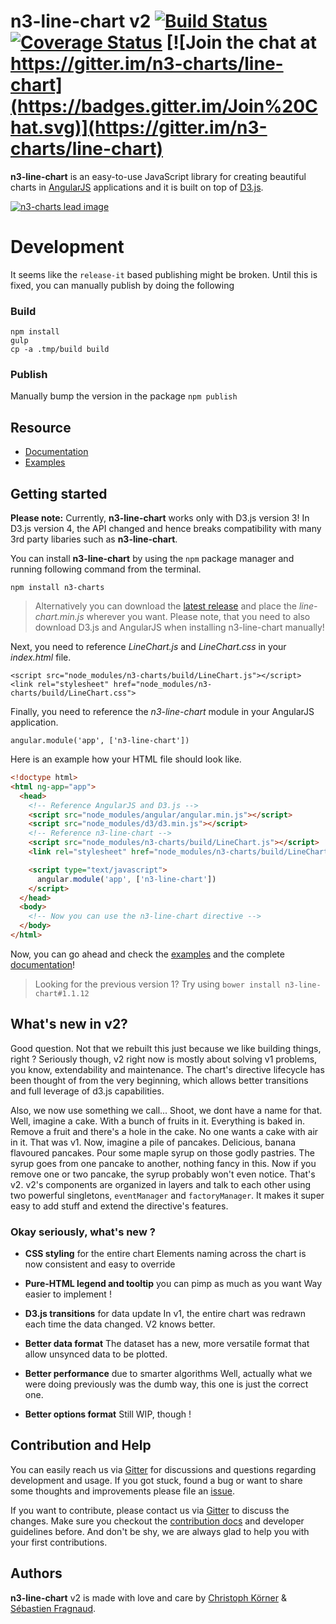 # n3-line-chart v2 [![Build Status](https://travis-ci.org/n3-charts/line-chart.svg?branch=dev)](https://travis-ci.org/n3-charts/line-chart) [![Coverage Status](https://coveralls.io/repos/n3-charts/line-chart/badge.svg?branch=dev&pouet=tut)](https://coveralls.io/r/n3-charts/line-chart?branch=dev) [![Join the chat at https://gitter.im/n3-charts/line-chart](https://badges.gitter.im/Join%20Chat.svg)](https://gitter.im/n3-charts/line-chart)

**n3-line-chart** is an easy-to-use JavaScript library for creating beautiful charts in [AngularJS][angular-home] applications and it is built on top of [D3.js][d3-home].

[![n3-charts lead image](https://cloud.githubusercontent.com/assets/2969388/12079874/36579ec8-b249-11e5-8c7f-ee3f724ff886.png)](http://codepen.io/chaosmail/pen/xZgPmp/)

# Development

It seems like the `release-it` based publishing might be broken.
Until this is fixed, you can manually publish by doing the following

### Build
```
npm install
gulp
cp -a .tmp/build build
```
### Publish
Manually bump the version in the package
`npm publish`

## Resource

* [Documentation][n3-home]
* [Examples][n3-examples]

## Getting started

**Please note:** Currently, **n3-line-chart** works only with D3.js version 3! In D3.js version 4, the API changed and hence breaks compatibility with many 3rd party libaries such as **n3-line-chart**.

You can install **n3-line-chart** by using the `npm` package manager and running following command from the terminal.

`npm install n3-charts`

> Alternatively you can download the [latest release][n3-releases] and place the *line-chart.min.js* wherever you want. Please note, that you need to also download D3.js and AngularJS when installing n3-line-chart manually!

Next, you need to reference *LineChart.js* and *LineChart.css* in your *index.html* file.

```
<script src="node_modules/n3-charts/build/LineChart.js"></script>
<link rel="stylesheet" href="node_modules/n3-charts/build/LineChart.css">
```

Finally, you need to reference the *n3-line-chart* module in your AngularJS application.

```angular.module('app', ['n3-line-chart'])```

Here is an example how your HTML file should look like.

```html
<!doctype html>
<html ng-app="app">
  <head>
    <!-- Reference AngularJS and D3.js -->
    <script src="node_modules/angular/angular.min.js"></script>
    <script src="node_modules/d3/d3.min.js"></script>
    <!-- Reference n3-line-chart -->
    <script src="node_modules/n3-charts/build/LineChart.js"></script>
    <link rel="stylesheet" href="node_modules/n3-charts/build/LineChart.css">

    <script type="text/javascript">
      angular.module('app', ['n3-line-chart'])
    </script>
  </head>
  <body>
    <!-- Now you can use the n3-line-chart directive -->
  </body>
</html>
```

Now, you can go ahead and check the [examples][n3-examples] and the complete [documentation][n3-home]!

> Looking for the previous version 1? Try using `bower install n3-line-chart#1.1.12`

## What's new in v2?

Good question. Not that we rebuilt this just because we like building things, right ? Seriously though, v2 right now is mostly about solving v1 problems, you know, extendability and maintenance. The chart's directive lifecycle has been thought of from the very beginning, which allows better transitions and full leverage of d3.js capabilities.

Also, we now use something we call... Shoot, we dont have a name for that. Well, imagine a cake. With a bunch of fruits in it. Everything is baked in. Remove a fruit and there's a hole in the cake. No one wants a cake with air in it. That was v1. Now, imagine a pile of pancakes. Delicious, banana flavoured pancakes. Pour some maple syrup on those godly pastries. The syrup goes from one pancake to another, nothing fancy in this. Now if you remove one or two pancake, the syrup probably won't even notice. That's v2. v2's components are organized in layers and talk to each other using two powerful singletons, `eventManager` and `factoryManager`. It makes it super easy to add stuff and extend the directive's features.

### Okay seriously, what's new ?

* **CSS styling** for the entire chart
   Elements naming across the chart is now consistent and easy to override

* **Pure-HTML legend and tooltip** you can pimp as much as you want
   Way easier to implement !

* **D3.js transitions** for data update
   In v1, the entire chart was redrawn each time the data changed. V2 knows better.

* **Better data format**
   The dataset has a new, more versatile format that allow unsynced data to be plotted.

* **Better performance** due to smarter algorithms
   Well, actually what we were doing previously was the dumb way, this one is just the correct one.

* **Better options format**
   Still WIP, though !

## Contribution and Help

You can easily reach us via [Gitter][n3-gitter] for discussions and questions regarding development and usage. If you got stuck, found a bug or want to share some thoughts and improvements please file an [issue][n3-issue].

If you want to contribute, please contact us via [Gitter][n3-gitter] to discuss the changes. Make sure you checkout the [contribution docs][n3-contribution] and developer guidelines before. And don't be shy, we are always glad to help you with your first contributions.

## Authors

**n3-line-chart** v2 is made with love and care by [Christoph Körner](https://github.com/chaosmail) & [Sébastien Fragnaud](https://github.com/lorem--ipsum).

[angular-home]: https://angularjs.org/ "AngularJS"
[d3-home]: https://d3js.org/ "D3.js"
[n3-home]: http://n3-charts.github.io/line-chart "n3-charts Home"
[n3-examples]: http://n3-charts.github.io/line-chart/#/examples "n3-charts Examples"
[n3-releases]: https://github.com/n3-charts/line-chart/releases "n3-charts Releases"
[n3-gitter]: https://gitter.im/n3-charts/line-chart "n3-charts Gitter"
[n3-issue]: https://github.com/n3-charts/line-chart/issues
[n3-contribution]: https://github.com/n3-charts/line-chart/wiki/Contribution
